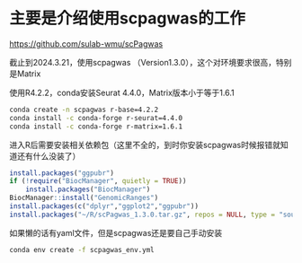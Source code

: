 # 主要是介绍使用scpagwas的工作

https://github.com/sulab-wmu/scPagwas

截止到2024.3.21，使用scpagwas （Version1.3.0），这个对环境要求很高，特别是Matrix

使用R4.2.2，conda安装Seurat 4.4.0，Matrix版本小于等于1.6.1

``` bash
conda create -n scpagwas r-base=4.2.2
conda install -c conda-forge r-seurat=4.4.0
conda install -c conda-forge r-matrix=1.6.1
```

进入R后需要安装相关依赖包（这里不全的，到时你安装scpagwas时候报错就知道还有什么没装了）

``` R
install.packages("ggpubr")
if (!require("BiocManager", quietly = TRUE))
    install.packages("BiocManager")
BiocManager::install("GenomicRanges")
install.packages(c("dplyr","ggplot2","ggpubr"))
install.packages("~/R/scPagwas_1.3.0.tar.gz", repos = NULL, type = "source", lib = "~/miniconda3/envs/scpagwas/lib/R/library")
```
如果懒的话有yaml文件，但是scpagwas还是要自己手动安装

``` bash
conda env create -f scpagwas_env.yml
```
